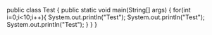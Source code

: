 public class Test {
	public static void main(String[] args) {
		for(int i=0;i<10;i++){
			System.out.println("Test");
			System.out.println("Test");
			System.out.println("Test");
		}
	}
}
